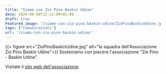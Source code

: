 ```yaml
---
title: "Siamo con Zio Pino Baskin Udine"
date: 2020-08-04T15:12:00+01:00
draft: true
Featured_image: "/siamo-con-zio-pino-baskin-udine/ZioPinoBaskinUdine.jpg"
tags: ["comunicazioni"]
url: '/siamo-con-zio-pino-baskin-udine/'
---
```


{{< figure src="ZioPinoBaskinUdine.jpg" alt="la squadra dell'Associazione Zio Pino Baskin Udine">}}
Sosteniamo con piacere l'associazione "Zio Pino - Baskin Udine".

Visitate il [sito web dell'associazione](https://www.ziopinobaskinudine.it).